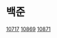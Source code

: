 # 백준 

[10717](https://www.acmicpc.net/problem/10171)
[10869](https://www.acmicpc.net/problem/10869)
[10871](https://www.acmicpc.net/problem/10871)
